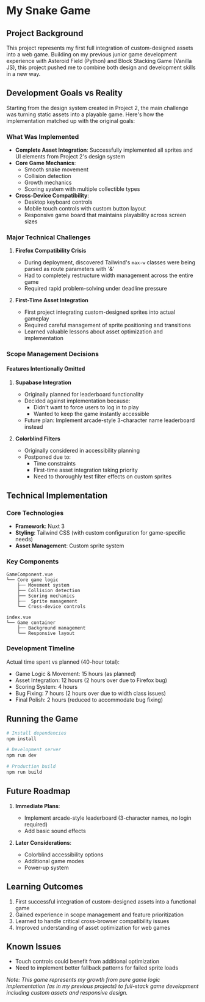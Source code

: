 # My Snake Game

## Project Background
This project represents my first full integration of custom-designed assets into a web game. Building on my previous junior game development experience with Asteroid Field (Python) and Block Stacking Game (Vanilla JS), this project pushed me to combine both design and development skills in a new way.

## Development Goals vs Reality
Starting from the design system created in Project 2, the main challenge was turning static assets into a playable game. Here's how the implementation matched up with the original goals:

### What Was Implemented
- **Complete Asset Integration**: Successfully implemented all sprites and UI elements from Project 2's design system
- **Core Game Mechanics**:
  - Smooth snake movement
  - Collision detection
  - Growth mechanics
  - Scoring system with multiple collectible types
- **Cross-Device Compatibility**:
  - Desktop keyboard controls
  - Mobile touch controls with custom button layout
  - Responsive game board that maintains playability across screen sizes

### Major Technical Challenges
1. **Firefox Compatibility Crisis**
   - During deployment, discovered Tailwind's `max-w` classes were being parsed as route parameters with '&'
   - Had to completely restructure width management across the entire game
   - Required rapid problem-solving under deadline pressure

2. **First-Time Asset Integration**
   - First project integrating custom-designed sprites into actual gameplay
   - Required careful management of sprite positioning and transitions
   - Learned valuable lessons about asset optimization and implementation

### Scope Management Decisions

#### Features Intentionally Omitted
1. **Supabase Integration**
   - Originally planned for leaderboard functionality
   - Decided against implementation because:
     - Didn't want to force users to log in to play
     - Wanted to keep the game instantly accessible
   - Future plan: Implement arcade-style 3-character name leaderboard instead

2. **Colorblind Filters**
   - Originally considered in accessibility planning
   - Postponed due to:
     - Time constraints
     - First-time asset integration taking priority
     - Need to thoroughly test filter effects on custom sprites

## Technical Implementation

### Core Technologies
- **Framework**: Nuxt 3
- **Styling**: Tailwind CSS (with custom configuration for game-specific needs)
- **Asset Management**: Custom sprite system

### Key Components
```
GameComponent.vue
└── Core game logic
    ├── Movement system
    ├── Collision detection
    ├── Scoring mechanics
    ├──  Sprite management
    └── Cross-device controls

index.vue
└── Game container
    ├── Background management
    └── Responsive layout
```

### Development Timeline
Actual time spent vs planned (40-hour total):
- Game Logic & Movement: 15 hours (as planned)
- Asset Integration: 12 hours (2 hours over due to Firefox bug)
- Scoring System: 4 hours
- Bug Fixing: 7 hours (2 hours over due to width class issues)
- Final Polish: 2 hours (reduced to accommodate bug fixing)

## Running the Game

```bash
# Install dependencies
npm install

# Development server
npm run dev

# Production build
npm run build
```

## Future Roadmap
1. **Immediate Plans**:
   - Implement arcade-style leaderboard (3-character names, no login required)
   - Add basic sound effects
   
2. **Later Considerations**:
   - Colorblind accessibility options
   - Additional game modes
   - Power-up system

## Learning Outcomes
1. First successful integration of custom-designed assets into a functional game
2. Gained experience in scope management and feature prioritization
3. Learned to handle critical cross-browser compatibility issues
4. Improved understanding of asset optimization for web games

## Known Issues
- Touch controls could benefit from additional optimization
- Need to implement better fallback patterns for failed sprite loads

*Note: This game represents my growth from pure game logic implementation (as in my previous projects) to full-stack game development including custom assets and responsive design.*
